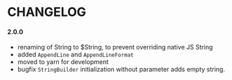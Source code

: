 # CHANGELOG

#### 2.0.0
- renaming of String to $String, to prevent overriding native JS String
- added `AppendLine` and `AppendLineFormat`
- moved to yarn for development
- bugfix `StringBuilder` initialization without parameter adds empty string.